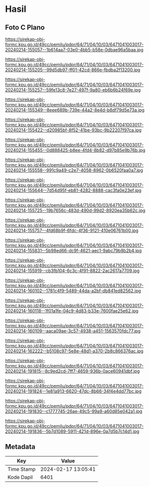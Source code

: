 # Hasil

## Foto C Plano

https://sirekap-obj-formc.kpu.go.id/49cc/pemilu/pdpr/64/71/04/10/03/6471041003017-20240214-155057--1b614aa7-03e0-4bb5-b58e-0dbae96a5baa.jpg

https://sirekap-obj-formc.kpu.go.id/49cc/pemilu/pdpr/64/71/04/10/03/6471041003017-20240214-155205--99d5db97-ff01-42cd-866e-fbdba2f13200.jpg

https://sirekap-obj-formc.kpu.go.id/49cc/pemilu/pdpr/64/71/04/10/03/6471041003017-20240214-155257--59fe13c8-7e27-497f-9a80-eb6b6b24f69e.jpg

https://sirekap-obj-formc.kpu.go.id/49cc/pemilu/pdpr/64/71/04/10/03/6471041003017-20240214-155349--8eee689b-739e-44a2-8e4d-b8df79d5e73a.jpg

https://sirekap-obj-formc.kpu.go.id/49cc/pemilu/pdpr/64/71/04/10/03/6471041003017-20240214-155422--d20985bf-8f52-41be-93bc-9b22207f97ca.jpg

https://sirekap-obj-formc.kpu.go.id/49cc/pemilu/pdpr/64/71/04/10/03/6471041003017-20240214-155455--0d888425-b8ee-4fd4-8b82-d97b85e9b76b.jpg

https://sirekap-obj-formc.kpu.go.id/49cc/pemilu/pdpr/64/71/04/10/03/6471041003017-20240214-155558--991c9a49-c2e7-4058-8962-0b6520faa0a7.jpg

https://sirekap-obj-formc.kpu.go.id/49cc/pemilu/pdpr/64/71/04/10/03/6471041003017-20240214-155644--7d54d95f-eb81-4282-8888-cac3fa0e23ef.jpg

https://sirekap-obj-formc.kpu.go.id/49cc/pemilu/pdpr/64/71/04/10/03/6471041003017-20240214-155725--19b7656c-483d-490d-99d2-8920ea35b62c.jpg

https://sirekap-obj-formc.kpu.go.id/49cc/pemilu/pdpr/64/71/04/10/03/6471041003017-20240214-155757--4fd68b9f-6fdc-4f36-9121-410e06761b00.jpg

https://sirekap-obj-formc.kpu.go.id/49cc/pemilu/pdpr/64/71/04/10/03/6471041003017-20240214-155831--5b98ed66-dc9f-4621-aec1-9abc79b8b2b4.jpg

https://sirekap-obj-formc.kpu.go.id/49cc/pemilu/pdpr/64/71/04/10/03/6471041003017-20240214-155919--cb3fb104-6c3c-4f91-8822-2ac2617a7709.jpg

https://sirekap-obj-formc.kpu.go.id/49cc/pemilu/pdpr/64/71/04/10/03/6471041003017-20240214-160102--1781c4f9-5489-44da-a2bf-db841ed82562.jpg

https://sirekap-obj-formc.kpu.go.id/49cc/pemilu/pdpr/64/71/04/10/03/6471041003017-20240214-160118--1f01a1fe-04c9-4d83-b33e-7600fae25e62.jpg

https://sirekap-obj-formc.kpu.go.id/49cc/pemilu/pdpr/64/71/04/10/03/6471041003017-20240214-160109--aaca09ae-3c57-4938-a451-1563570fdc77.jpg

https://sirekap-obj-formc.kpu.go.id/49cc/pemilu/pdpr/64/71/04/10/03/6471041003017-20240214-162222--b5108c97-5e8e-48d1-a370-2b8c866376ac.jpg

https://sirekap-obj-formc.kpu.go.id/49cc/pemilu/pdpr/64/71/04/10/03/6471041003017-20240214-191815--8c9ed2cd-7ff7-4659-936b-0ace60941dbf.jpg

https://sirekap-obj-formc.kpu.go.id/49cc/pemilu/pdpr/64/71/04/10/03/6471041003017-20240214-191824--1e81a913-6620-47dc-8b66-34f4e4dd77bc.jpg

https://sirekap-obj-formc.kpu.go.id/49cc/pemilu/pdpr/64/71/04/10/03/6471041003017-20240214-191830--c1777745-26ae-49c5-99a9-a60d85e042a1.jpg

https://sirekap-obj-formc.kpu.go.id/49cc/pemilu/pdpr/64/71/04/10/03/6471041003017-20240214-191836--5b7d1089-5911-421d-896e-0a7d5b7c14d1.jpg


## Metadata

| Key        | Value               |
| ---------- | ------------------- |
| Time Stamp | 2024-02-17 13:05:41 |
| Kode Dapil | 6401                |



